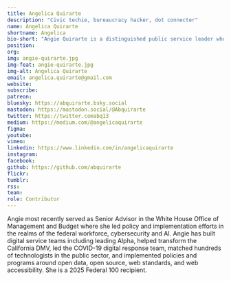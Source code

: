 ```yaml
---
title: Angelica Quirarte
description: "Civic techie, bureaucracy hacker, dot connecter"
name: Angelica Quirarte
shortname: Angelica
bio-short: "Angie Quirarte is a distinguished public service leader who draws on her experience transforming government in California and the White House to inspire the collaboration that builds empowered teams, improves public sector service delivery, and achieves impactful policy outcomes."
position: 
org: 
img: angie-quirarte.jpg
img-feat: angie-quirarte.jpg
img-alt: Angelica Quirarte
email: angelica.quirarte@gmail.com
website: 
subscribe: 
patreon: 
bluesky: https://abquirarte.bsky.social
mastodon: https://mastodon.social/@Abquirarte
twitter: https://twitter.comabq13
medium: https://medium.com/@angelicaquirarte
figma: 
youtube: 
vimeo: 
linkedin: https://www.linkedin.com/in/angelicaquirarte
instagram: 
facebook: 
github: https://github.com/abquirarte
flickr: 
tumblr: 
rss: 
team: 
role: Contributor
---
```


Angie most recently served as Senior Advisor in the White House Office of Management and Budget where she led policy and implementation efforts in the realms of the federal workforce, cybersecurity and AI. Angie has built digital service teams including leading Alpha, helped transform the California DMV,  led the COVID-19 digital response team, matched hundreds of technologists in the public sector, and implemented policies and programs around open data, open source, web standards, and web accessibility. She is a 2025 Federal 100 recipient.